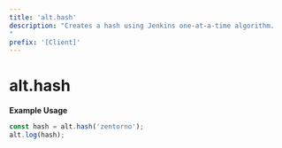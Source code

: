 ```yaml
---
title: 'alt.hash'
description: "Creates a hash using Jenkins one-at-a-time algorithm.
"
prefix: '[Client]'
---
```


# alt.hash

**Example Usage**

```js
const hash = alt.hash('zentorno');
alt.log(hash);
```

